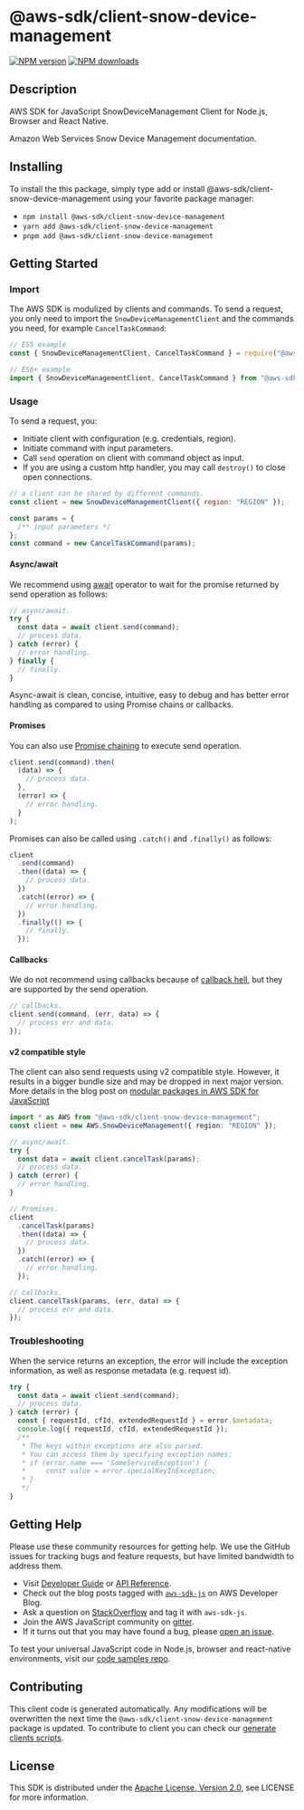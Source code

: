 # @aws-sdk/client-snow-device-management

[![NPM version](https://img.shields.io/npm/v/@aws-sdk/client-snow-device-management/latest.svg)](https://www.npmjs.com/package/@aws-sdk/client-snow-device-management)
[![NPM downloads](https://img.shields.io/npm/dm/@aws-sdk/client-snow-device-management.svg)](https://www.npmjs.com/package/@aws-sdk/client-snow-device-management)

## Description

AWS SDK for JavaScript SnowDeviceManagement Client for Node.js, Browser and React Native.

<p>Amazon Web Services Snow Device Management documentation.</p>

## Installing

To install the this package, simply type add or install @aws-sdk/client-snow-device-management
using your favorite package manager:

- `npm install @aws-sdk/client-snow-device-management`
- `yarn add @aws-sdk/client-snow-device-management`
- `pnpm add @aws-sdk/client-snow-device-management`

## Getting Started

### Import

The AWS SDK is modulized by clients and commands.
To send a request, you only need to import the `SnowDeviceManagementClient` and
the commands you need, for example `CancelTaskCommand`:

```js
// ES5 example
const { SnowDeviceManagementClient, CancelTaskCommand } = require("@aws-sdk/client-snow-device-management");
```

```ts
// ES6+ example
import { SnowDeviceManagementClient, CancelTaskCommand } from "@aws-sdk/client-snow-device-management";
```

### Usage

To send a request, you:

- Initiate client with configuration (e.g. credentials, region).
- Initiate command with input parameters.
- Call `send` operation on client with command object as input.
- If you are using a custom http handler, you may call `destroy()` to close open connections.

```js
// a client can be shared by different commands.
const client = new SnowDeviceManagementClient({ region: "REGION" });

const params = {
  /** input parameters */
};
const command = new CancelTaskCommand(params);
```

#### Async/await

We recommend using [await](https://developer.mozilla.org/en-US/docs/Web/JavaScript/Reference/Operators/await)
operator to wait for the promise returned by send operation as follows:

```js
// async/await.
try {
  const data = await client.send(command);
  // process data.
} catch (error) {
  // error handling.
} finally {
  // finally.
}
```

Async-await is clean, concise, intuitive, easy to debug and has better error handling
as compared to using Promise chains or callbacks.

#### Promises

You can also use [Promise chaining](https://developer.mozilla.org/en-US/docs/Web/JavaScript/Guide/Using_promises#chaining)
to execute send operation.

```js
client.send(command).then(
  (data) => {
    // process data.
  },
  (error) => {
    // error handling.
  }
);
```

Promises can also be called using `.catch()` and `.finally()` as follows:

```js
client
  .send(command)
  .then((data) => {
    // process data.
  })
  .catch((error) => {
    // error handling.
  })
  .finally(() => {
    // finally.
  });
```

#### Callbacks

We do not recommend using callbacks because of [callback hell](http://callbackhell.com/),
but they are supported by the send operation.

```js
// callbacks.
client.send(command, (err, data) => {
  // process err and data.
});
```

#### v2 compatible style

The client can also send requests using v2 compatible style.
However, it results in a bigger bundle size and may be dropped in next major version. More details in the blog post
on [modular packages in AWS SDK for JavaScript](https://aws.amazon.com/blogs/developer/modular-packages-in-aws-sdk-for-javascript/)

```ts
import * as AWS from "@aws-sdk/client-snow-device-management";
const client = new AWS.SnowDeviceManagement({ region: "REGION" });

// async/await.
try {
  const data = await client.cancelTask(params);
  // process data.
} catch (error) {
  // error handling.
}

// Promises.
client
  .cancelTask(params)
  .then((data) => {
    // process data.
  })
  .catch((error) => {
    // error handling.
  });

// callbacks.
client.cancelTask(params, (err, data) => {
  // process err and data.
});
```

### Troubleshooting

When the service returns an exception, the error will include the exception information,
as well as response metadata (e.g. request id).

```js
try {
  const data = await client.send(command);
  // process data.
} catch (error) {
  const { requestId, cfId, extendedRequestId } = error.$metadata;
  console.log({ requestId, cfId, extendedRequestId });
  /**
   * The keys within exceptions are also parsed.
   * You can access them by specifying exception names:
   * if (error.name === 'SomeServiceException') {
   *     const value = error.specialKeyInException;
   * }
   */
}
```

## Getting Help

Please use these community resources for getting help.
We use the GitHub issues for tracking bugs and feature requests, but have limited bandwidth to address them.

- Visit [Developer Guide](https://docs.aws.amazon.com/sdk-for-javascript/v3/developer-guide/welcome.html)
  or [API Reference](https://docs.aws.amazon.com/AWSJavaScriptSDK/v3/latest/index.html).
- Check out the blog posts tagged with [`aws-sdk-js`](https://aws.amazon.com/blogs/developer/tag/aws-sdk-js/)
  on AWS Developer Blog.
- Ask a question on [StackOverflow](https://stackoverflow.com/questions/tagged/aws-sdk-js) and tag it with `aws-sdk-js`.
- Join the AWS JavaScript community on [gitter](https://gitter.im/aws/aws-sdk-js-v3).
- If it turns out that you may have found a bug, please [open an issue](https://github.com/aws/aws-sdk-js-v3/issues/new/choose).

To test your universal JavaScript code in Node.js, browser and react-native environments,
visit our [code samples repo](https://github.com/aws-samples/aws-sdk-js-tests).

## Contributing

This client code is generated automatically. Any modifications will be overwritten the next time the `@aws-sdk/client-snow-device-management` package is updated.
To contribute to client you can check our [generate clients scripts](https://github.com/aws/aws-sdk-js-v3/tree/main/scripts/generate-clients).

## License

This SDK is distributed under the
[Apache License, Version 2.0](http://www.apache.org/licenses/LICENSE-2.0),
see LICENSE for more information.
